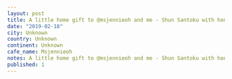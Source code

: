 ```yaml
---
layout: post
title: A little home gift to @msjennieoh and me - Shun Santoku with honing steel. All the chopping!
date: "2019-02-18"
city: Unknown
country: Unknown
continent: Unknown
cafe_name: Msjennieoh
notes: A little home gift to @msjennieoh and me - Shun Santoku with honing steel. All the chopping!
published: 1
---
```

